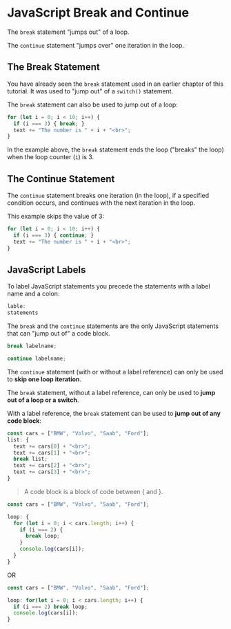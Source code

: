 # JavaScript Break and Continue

The `break` statement "jumps out" of a loop.

The `continue` statement "jumps over" one iteration in the loop.

## The Break Statement

You have already seen the `break` statement used in an earlier chapter of this tutorial. It was used to "jump out" of a `switch()` statement.

The `break` statement can also be used to jump out of a loop:

```javascript
for (let i = 0; i < 10; i++) {
  if (i === 3) { break; }
  text += "The number is " + i + "<br>";
}
```

In the example above, the `break` statement ends the loop ("breaks" the loop) when the loop counter (`i`) is 3.

## The Continue Statement

The `continue` statement breaks one iteration (in the loop), if a specified condition occurs, and continues with the next iteration in the loop.

This example skips the value of 3:

```javascript
for (let i = 0; i < 10; i++) {
  if (i === 3) { continue; }
  text += "The number is " + i + "<br>";
}
```

## JavaScript Labels

To label JavaScript statements you precede the statements with a label name and a colon:

```javascript
lable:
statements
```

The `break` and the `continue` statements are the only JavaScript statements that can "jump out of" a code block.

```javascript
break labelname;

continue labelname;
```

The `continue` statement (with or without a label reference) can only be used to **skip one loop iteration**.

The `break` statement, without a label reference, can only be used to **jump out of a loop or a switch**.

With a label reference, the `break` statement can be used to **jump out of any code block**:

```javascript
const cars = ["BMW", "Volvo", "Saab", "Ford"];
list: {
  text += cars[0] + "<br>";
  text += cars[1] + "<br>";
  break list;
  text += cars[2] + "<br>";
  text += cars[3] + "<br>";
}
```

> A code block is a block of code between { and }.

```javascript
const cars = ["BMW", "Volvo", "Saab", "Ford"];

loop: {
  for (let i = 0; i < cars.length; i++) {
    if (i === 2) {
      break loop;
    } 
    console.log(cars[i]);
  }
}
```

OR

```javascript
const cars = ["BMW", "Volvo", "Saab", "Ford"];

loop: for(let i = 0; i < cars.length; i++) {
  if (i === 2) break loop;
  console.log(cars[i]); 
}
```
